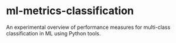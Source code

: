 # ml-metrics-classification
An experimental overview of performance measures for multi-class classification in ML using Python tools.
